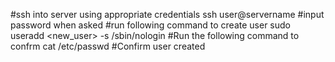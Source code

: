 #ssh into server using appropriate credentials
ssh user@servername
#input password when asked
#run following command to create user
sudo useradd <new_user> -s /sbin/nologin
#Run the following command to confrm
cat /etc/passwd
#Confirm user created
